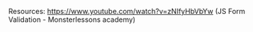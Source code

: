 Resources: https://www.youtube.com/watch?v=zNIfyHbVbYw (JS Form Validation - Monsterlessons academy)
